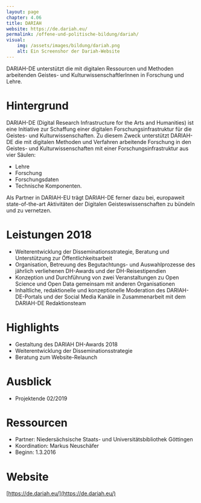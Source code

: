 ```yaml
---
layout: page
chapter: 4.06
title: DARIAH
website: https://de.dariah.eu/
permalink: /offene-und-politische-bildung/dariah/
visual:
    img: /assets/images/bildung/dariah.png
    alt: Ein Screenshor der Dariah-Website
---
```




DARIAH-DE unterstützt die mit digitalen Ressourcen und Methoden arbeitenden Geistes- und Kultur­­wissen­­schaftler­­Innen in Forschung und Lehre.



#  Hintergrund  

DARIAH-DE (Digital Research Infrastructure for the Arts and Humanities) ist eine Initiative zur Schaffung einer digitalen Forschungsinfrastruktur für die Geistes- und Kulturwissenschaften. Zu diesem Zweck unterstützt DARIAH-DE die mit digitalen Methoden und Verfahren arbeitende Forschung in den Geistes- und Kulturwissenschaften mit einer Forschungsinfrastruktur aus vier Säulen:
* Lehre
* Forschung
* Forschungsdaten
* Technische Komponenten.

Als Partner in DARIAH-EU trägt DARIAH-DE ferner dazu bei, europaweit state-of-the-art Aktivitäten der Digitalen Geisteswissenschaften zu bündeln und zu vernetzen.


# Leistungen 2018

* Weiterentwicklung der Disseminationsstrategie, Beratung und Unterstützung zur Öffentlichkeitsarbeit
* Organisation, Betreuung des Begutachtungs- und Auswahlprozesse des jährlich verliehenen DH-Awards und der DH-Reisestipendien
* Konzeption und Durchführung von zwei Veranstaltungen zu Open Science und Open Data gemeinsam mit anderen Organisationen
* Inhaltliche, redaktionelle und konzeptionelle Moderation des DARIAH-DE-Portals und der Social Media Kanäle in Zusammenarbeit mit dem DARIAH-DE Redaktionsteam




# Highlights

* Gestaltung des DARIAH DH-Awards 2018
* Weiterentwicklung der Disseminationsstrategie
* Beratung zum Website-Relaunch

# Ausblick

* Projektende 02/2019

# Ressourcen

* Partner: Niedersächsische Staats- und Universitätsbibliothek Göttingen
* Koordination: Markus Neuschäfer
* Beginn: 1.3.2016

# Website

[https://de.dariah.eu/](https://de.dariah.eu/)